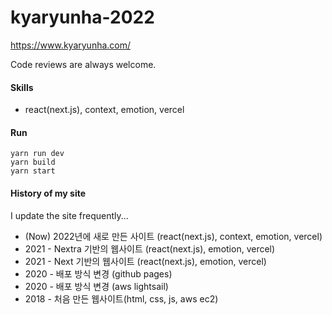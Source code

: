 # kyaryunha-2022

https://www.kyaryunha.com/

Code reviews are always welcome.

#### Skills
- react(next.js), context, emotion, vercel

#### Run
```shell
yarn run dev
yarn build
yarn start
```

#### History of my site
I update the site frequently...

- (Now) 2022년에 새로 만든 사이트 (react(next.js), context, emotion, vercel)
- 2021 - Nextra 기반의 웹사이트 (react(next.js), emotion, vercel)
- 2021 - Next 기반의 웹사이트 (react(next.js), emotion, vercel)
- 2020 - 배포 방식 변경 (github pages)
- 2020 - 배포 방식 변경 (aws lightsail)
- 2018 - 처음 만든 웹사이트(html, css, js, aws ec2)
